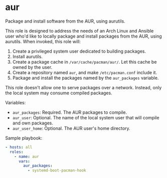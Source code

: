 aur
===

Package and install software from the AUR, using aurutils.

This role is designed to address the needs of an Arch Linux and Ansible user
who'd like to locally package and install packages from the AUR, using aurutils.
When invoked, this role will:

1. Create a privileged system user dedicated to building packages.
2. Install aurutils.
3. Create a package cache in `/var/cache/pacman/aur/`. Let this cache be owned
   by the user.
4. Create a repository named `aur`, and make `/etc/pacman.conf` include it.
5. Package and install the packages named by the `aur_packages` variable.

This role doesn't allow one to serve packages over a network. Instead, only the
local system may consume compiled packages.

Variables:

* `aur_packages`: Required. The AUR packages to compile.
* `aur_user`: Optional. The name of the local system user that will compile and
  own packages.
* `aur_user_home`: Optional. The AUR user's home directory.

Sample playbook:

```yaml
- hosts: all
  roles:
    - name: aur
      vars:
        aur_packages:
          - systemd-boot-pacman-hook
```
